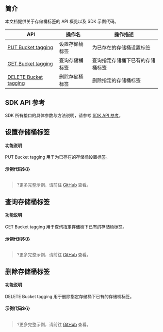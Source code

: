 ## 简介

本文档提供关于存储桶标签的 API 概览以及 SDK 示例代码。

| API                                                          | 操作名         | 操作描述                         |
| ------------------------------------------------------------ | -------------- | -------------------------------- |
| [PUT Bucket tagging](https://cloud.tencent.com/document/product/436/34838) | 设置存储桶标签 | 为已存在的存储桶设置标签         |
| [GET Bucket tagging](https://cloud.tencent.com/document/product/436/34837) | 查询存储桶标签 | 查询指定存储桶下已有的存储桶标签 |
| [DELETE Bucket tagging](https://cloud.tencent.com/document/product/436/34836) | 删除存储桶标签 | 删除指定的存储桶标签             |

## SDK API 参考

SDK 所有接口的具体参数与方法说明，请参考 [SDK API 参考](cssg://api-doc)。

## 设置存储桶标签

#### 功能说明

PUT Bucket tagging 用于为已存在的存储桶设置标签。

#### 示例代码${i}

[//]: # (.cssg-snippet-put-bucket-tagging)
```
```

>?更多完整示例，请前往 [GitHub](cssg://code-example/put-bucket-tagging) 查看。

## 查询存储桶标签

#### 功能说明

GET Bucket tagging 用于查询指定存储桶下已有的存储桶标签。

#### 示例代码${i}

[//]: # (.cssg-snippet-get-bucket-tagging)
```
```

>?更多完整示例，请前往 [GitHub](cssg://code-example/get-bucket-tagging) 查看。

## 删除存储桶标签

#### 功能说明

DELETE Bucket tagging 用于删除指定存储桶下已有的存储桶标签。

#### 示例代码${i}

[//]: # (.cssg-snippet-delete-bucket-tagging)
```
```

>?更多完整示例，请前往 [GitHub](cssg://code-example/delete-bucket-tagging) 查看。

